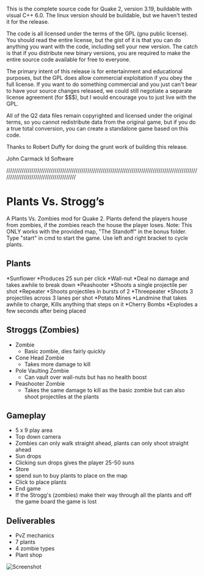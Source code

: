 
This is the complete source code for Quake 2, version 3.19, buildable with
visual C++ 6.0.  The linux version should be buildable, but we haven't
tested it for the release.

The code is all licensed under the terms of the GPL (gnu public license).  
You should read the entire license, but the gist of it is that you can do 
anything you want with the code, including sell your new version.  The catch 
is that if you distribute new binary versions, you are required to make the 
entire source code available for free to everyone.

The primary intent of this release is for entertainment and educational 
purposes, but the GPL does allow commercial exploitation if you obey the 
full license.  If you want to do something commercial and you just can't bear 
to have your source changes released, we could still negotiate a separate 
license agreement (for $$$), but I would encourage you to just live with the 
GPL.

All of the Q2 data files remain copyrighted and licensed under the 
original terms, so you cannot redistribute data from the original game, but if 
you do a true total conversion, you can create a standalone game based on 
this code.

Thanks to Robert Duffy for doing the grunt work of building this release.

John Carmack
Id Software
 
/////////////////////////////////////////////////////////////////////////////////////////////////////////////////////////////////////// 

# **Plants Vs. Strogg’s**

A Plants Vs. Zombies mod for Quake 2. Plants defend the players house from zombies, if the zombies reach the house the player loses.
Note: This ONLY works with the provided map, "The Standoff" in the bonus folder.
Type "start" in cmd to start the game.
Use left and right bracket to cycle plants.

## **Plants**

*Sunflower
 *Produces 25 sun per click
*Wall-nut
 *Deal no damage and takes awhile to break down
*Peashooter
 *Shoots a single projectile per shot
*Repeater
 *Shoots projectiles in bursts of 2
*Threepeater
 *Shoots 3 projectiles across 3 lanes per shot
*Potato Mines
 *Landmine that takes awhile to charge, Kills anything that steps on it
*Cherry Bombs
 *Explodes a few seconds after being placed
 

## Stroggs (Zombies)

- Zombie
	- Basic zombie, dies fairly quickly
- Cone Head Zombie
	-   Takes more damage to kill
- Pole Vaulting Zombie
	-   Can vault over wall-nuts but has no health boost
- Peashooter Zombie
	-   Takes the same damage to kill as the basic zombie but can also shoot projectiles at the plants

## **Gameplay**

- 5 x 9 play area
- Top down camera
- Zombies can only walk straight ahead, plants can only shoot straight ahead
- Sun drops
-  Clicking sun drops gives the player 25-50 suns
- Store
-  spend sun to buy plants to place on the map
-  Click to place plants
- End game
-  If the Strogg's (zombies) make their way through all the plants and off the game board the game is lost

## **Deliverables**
- PvZ mechanics
- 7 plants
- 4 zombie types
- Plant shop

![Screenshot](https://cdn.discordapp.com/attachments/571558018005860358/795576968317239306/unknown.png)
